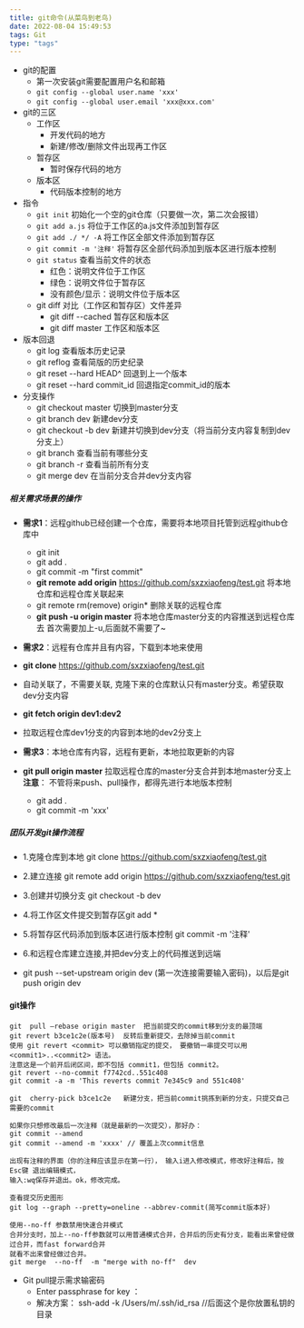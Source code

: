 ```yaml
---
title: git命令(从菜鸟到老鸟)
date: 2022-08-04 15:49:53
tags: Git
type: "tags"
---
```

- git的配置
  - 第一次安装git需要配置用户名和邮箱
  - `git config --global user.name 'xxx'`
  - `git config --global user.email 'xxx@xxx.com'`
- git的三区
  - 工作区
    - 开发代码的地方
    - 新建/修改/删除文件出现再工作区
  - 暂存区
    - 暂时保存代码的地方
  - 版本区
    - 代码版本控制的地方
- 指令
  - `git init` 初始化一个空的git仓库（只要做一次，第二次会报错）
  - `git add a.js` 将位于工作区的a.js文件添加到暂存区
   - `git add ./ */ -A` 将工作区全部文件添加到暂存区
  - `git commit -m '注释'` 将暂存区全部代码添加到版本区进行版本控制
  - `git status` 查看当前文件的状态
    - 红色：说明文件位于工作区
    - 绿色：说明文件位于暂存区
    - 没有颜色/显示：说明文件位于版本区
  - git diff 对比（工作区和暂存区）文件差异
    - git diff --cached 暂存区和版本区
    - git diff master 工作区和版本区
- 版本回退
  - git log 查看版本历史记录
  - git reflog 查看简版的历史纪录
  - git reset --hard HEAD^ 回退到上一个版本
  - git reset --hard commit_id 回退指定commit_id的版本
- 分支操作
  - git checkout master 切换到master分支
  - git branch dev 新建dev分支
  - git checkout -b dev 新建并切换到dev分支（将当前分支内容复制到dev分支上）
  - git branch 查看当前有哪些分支
  - git branch -r 查看当前所有分支
  - git merge dev 在当前分支合并dev分支内容

##### 相关需求场景的操作
- **需求1**：远程github已经创建一个仓库，需要将本地项目托管到远程github仓库中  
  - git init     
  - git add .  
  - git commit -m "first commit" 
  - **git remote add origin** https://github.com/sxzxiaofeng/test.git 将本地仓库和远程仓库关联起来   
  - git remote rm(remove) origin* 删除关联的远程仓库  
  - **git push -u origin master** 将本地仓库master分支的内容推送到远程仓库去    首次需要加上-u,后面就不需要了~
  
- **需求2**：远程有仓库并且有内容，下载到本地来使用  
- **git clone** https://github.com/sxzxiaofeng/test.git  
- 自动关联了，不需要关联, 克隆下来的仓库默认只有master分支。希望获取dev分支内容   
- **git fetch origin dev1:dev2**    
- 拉取远程仓库dev1分支的内容到本地的dev2分支上

 - **需求3**：本地仓库有内容，远程有更新，本地拉取更新的内容   
- **git pull origin master** 拉取远程仓库的master分支合并到本地master分支上
   **注意**： 不管将来push、pull操作，都得先进行本地版本控制   
  - git add .    
  - git commit -m 'xxx'



##### 团队开发git操作流程

  - 1.克隆仓库到本地 git clone https://github.com/sxzxiaofeng/test.git 

  - 2.建立连接 git remote add origin https://github.com/sxzxiaofeng/test.git 

  - 3.创建并切换分支 git checkout -b dev

  - 4.将工作区文件提交到暂存区git add *

  - 5.将暂存区代码添加到版本区进行版本控制 git commit -m '注释'

  - 6.和远程仓库建立连接,并把dev分支上的代码推送到远端 
  - git push --set-upstream origin dev (第一次连接需要输入密码)，以后是git push origin dev

#### git操作 

    git  pull —rebase origin master  把当前提交的commit移到分支的最顶端
    git revert b3ce1c2e(版本号)  反转后重新提交，去除掉当前commit
    使用 git revert <commit> 可以撤销指定的提交， 要撤销一串提交可以用 <commit1>..<commit2> 语法。 
    注意这是一个前开后闭区间，即不包括 commit1，但包括 commit2。
    git revert --no-commit f7742cd..551c408 
    git commit -a -m 'This reverts commit 7e345c9 and 551c408'

    git  cherry-pick b3ce1c2e   新建分支，把当前commit挑拣到新的分支，只提交自己需要的commit

    如果你只想修改最后一次注释（就是最新的一次提交），那好办：
    git commit --amend
    git commit --amend -m 'xxxx' // 覆盖上次commit信息

    出现有注释的界面（你的注释应该显示在第一行）， 输入i进入修改模式，修改好注释后，按Esc键 退出编辑模式，
    输入:wq保存并退出。ok，修改完成。

    查看提交历史图形
    git log --graph --pretty=oneline --abbrev-commit(简写commit版本好)

    使用--no-ff 参数禁用快速合并模式
    合并分支时，加上--no-ff参数就可以用普通模式合并，合并后的历史有分支，能看出来曾经做过合并，而fast forward合并
    就看不出来曾经做过合并。
    git merge  --no-ff  -m "merge with no-ff"  dev

- Git pull提示需求输密码
  - Enter passphrase for key ：
  - 解决方案： ssh-add -k /Users/m/.ssh/id_rsa      //后面这个是你放置私钥的目录



